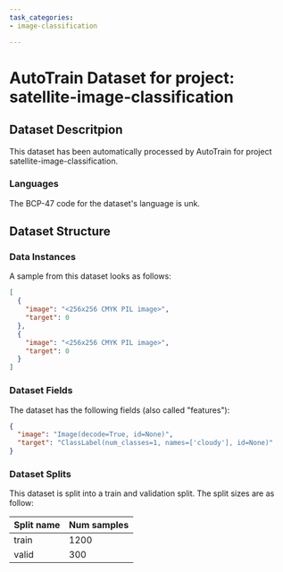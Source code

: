 ```yaml
---
task_categories:
- image-classification

---
```

# AutoTrain Dataset for project: satellite-image-classification

## Dataset Descritpion

This dataset has been automatically processed by AutoTrain for project satellite-image-classification.

### Languages

The BCP-47 code for the dataset's language is unk.

## Dataset Structure

### Data Instances

A sample from this dataset looks as follows:

```json
[
  {
    "image": "<256x256 CMYK PIL image>",
    "target": 0
  },
  {
    "image": "<256x256 CMYK PIL image>",
    "target": 0
  }
]
```

### Dataset Fields

The dataset has the following fields (also called "features"):

```json
{
  "image": "Image(decode=True, id=None)",
  "target": "ClassLabel(num_classes=1, names=['cloudy'], id=None)"
}
```

### Dataset Splits

This dataset is split into a train and validation split. The split sizes are as follow:

| Split name   | Num samples         |
| ------------ | ------------------- |
| train        | 1200 |
| valid        | 300 |
